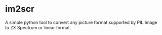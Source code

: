 # im2scr
A simple python tool to convert any picture format supported by PIL.Image to ZX Spectrum or linear format.
